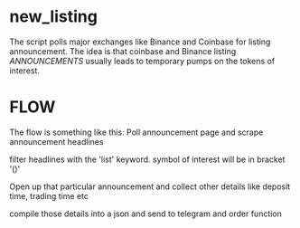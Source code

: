 # new_listing
The script polls major exchanges like Binance and Coinbase for listing announcement. The idea is that coinbase and Binance listing *ANNOUNCEMENTS* usually leads to temporary pumps on the tokens of interest.


# FLOW
The flow is something like this:
Poll announcement page and scrape announcement headlines

filter headlines with the 'list' keyword. symbol of interest will be in bracket '()'

Open up that particular announcement and collect other details like deposit time, trading time etc

compile those details into a json and send to telegram and order function
